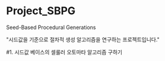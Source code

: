# Project_SBPG
Seed-Based Procedural Generations

"시드값을 기준으로 절차적 생성 알고리즘을 연구하는 프로젝트입니다."


#1. 시드값 베이스의 셀룰러 오토마타 알고리즘 구하기
